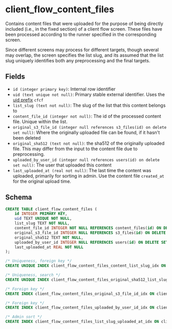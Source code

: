 # client_flow_content_files

Contains content files that were uploaded for the purpose of being directly
included (i.e., in the fixed section) of a client flow screen. These files have
been processed according to the runner specified in the corresponding screen.

Since different screens may process for different targets, though several may
overlap, the screen specifies the list slug, and its assumed that the list
slug uniquely identifies both any preprocessing and the final targets.

## Fields

- `id (integer primary key)`: Internal row identifier
- `uid (text unique not null)`: Primary stable external identifier. Uses the
  [uid prefix](../uid_prefixes.md) `cfcf`
- `list_slug (text not null)`: The slug of the list that this content belongs to
- `content_file_id (integer not null)`: The id of the processed content file. Unique
  within the list.
- `original_s3_file_id (integer null references s3_files(id) on delete set null)`:
  Where the originally uploaded file can be found, if it hasn't been deleted
- `original_sha512 (text not null)`: the sha512 of the originally uploaded file.
  This may differ from the input to the content file due to preprocessing.
- `uploaded_by_user_id (integer null references users(id) on delete set null)`:
  The user that uploaded this content
- `last_uploaded_at (real not null)`: The last time the content was uploaded, primarily
  for sorting in admin. Use the content file `created_at` for the original upload time.

## Schema

```sql
CREATE TABLE client_flow_content_files (
    id INTEGER PRIMARY KEY,
    uid TEXT UNIQUE NOT NULL,
    list_slug TEXT NOT NULL,
    content_file_id INTEGER NOT NULL REFERENCES content_files(id) ON DELETE CASCADE ON UPDATE RESTRICT,
    original_s3_file_id INTEGER NULL REFERENCES s3_files(id) ON DELETE SET NULL ON UPDATE RESTRICT,
    original_sha512 TEXT NOT NULL,
    uploaded_by_user_id INTEGER NULL REFERENCES users(id) ON DELETE SET NULL ON UPDATE RESTRICT,
    last_uploaded_at REAL NOT NULL
);

/* Uniqueness, foreign key */
CREATE UNIQUE INDEX client_flow_content_files_content_list_slug_idx ON client_flow_content_files(content_file_id, list_slug);

/* Uniqueness, search */
CREATE UNIQUE INDEX client_flow_content_files_original_sha512_list_slug_idx ON client_flow_content_files(original_sha512, list_slug);

/* Foreign key */
CREATE INDEX client_flow_content_files_original_s3_file_id_idx ON client_flow_content_files(original_s3_file_id);

/* Foreign key */
CREATE INDEX client_flow_content_files_uploaded_by_user_id_idx ON client_flow_content_files(uploaded_by_user_id);

/* Admin sort */
CREATE INDEX client_flow_content_files_list_slug_uploaded_at_idx ON client_flow_content_files(list_slug, last_uploaded_at);
```
